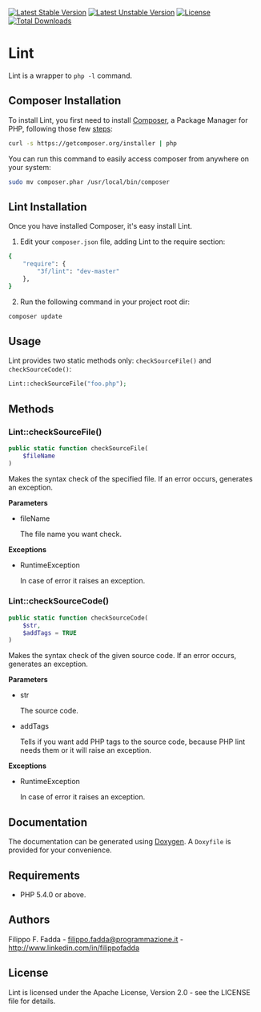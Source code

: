 [![Latest Stable Version](https://poser.pugx.org/3f/lint/v/stable.png)](https://packagist.org/packages/3f/lint)
[![Latest Unstable Version](https://poser.pugx.org/3f/lint/v/unstable.png)](https://packagist.org/packages/3f/lint)
[![License](https://poser.pugx.org/3f/lint/license.svg)](https://packagist.org/packages/3f/lint)
[![Total Downloads](https://poser.pugx.org/3f/lint/downloads.png)](https://packagist.org/packages/3f/lint)


Lint
====
Lint is a wrapper to `php -l` command.


Composer Installation
---------------------

To install Lint, you first need to install [Composer](http://getcomposer.org/), a Package Manager for
PHP, following those few [steps](http://getcomposer.org/doc/00-intro.md#installation-nix):

```sh
curl -s https://getcomposer.org/installer | php
```

You can run this command to easily access composer from anywhere on your system:

```sh
sudo mv composer.phar /usr/local/bin/composer
```


Lint Installation
-----------------
Once you have installed Composer, it's easy install Lint.

1. Edit your `composer.json` file, adding Lint to the require section:
```sh
{
    "require": {
        "3f/lint": "dev-master"
    },
}
```
2. Run the following command in your project root dir:
```sh
composer update
```


Usage
-----
Lint provides two static methods only: `checkSourceFile()` and `checkSourceCode()`:

```php
Lint::checkSourceFile("foo.php");
```

Methods
-------

### Lint::checkSourceFile()

```php
public static function checkSourceFile(
    $fileName
)
```

Makes the syntax check of the specified file. If an error occurs, generates an exception.

**Parameters**

* fileName

  The file name you want check.

**Exceptions**

* RuntimeException

  In case of error it raises an exception.

### Lint::checkSourceCode()

```php
public static function checkSourceCode(
    $str,
    $addTags = TRUE
)
```

Makes the syntax check of the given source code. If an error occurs, generates an exception.

**Parameters**

* str

  The source code.

* addTags

  Tells if you want add PHP tags to the source code, because PHP lint needs them or it will raise an exception.

**Exceptions**

* RuntimeException

  In case of error it raises an exception.


Documentation
-------------
The documentation can be generated using [Doxygen](http://doxygen.org). A `Doxyfile` is provided for your convenience.


Requirements
------------
- PHP 5.4.0 or above.


Authors
-------
Filippo F. Fadda - <filippo.fadda@programmazione.it> - <http://www.linkedin.com/in/filippofadda>


License
-------
Lint is licensed under the Apache License, Version 2.0 - see the LICENSE file for details.